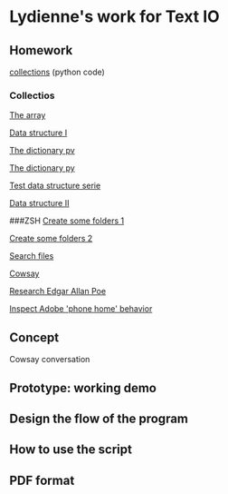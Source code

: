 # Lydienne's work for Text IO 

## Homework
[collections]() (python code)

### Collectios
[The array](lists.pv) 

[Data structure I](data_structure_muziek.pv)

[The dictionary pv](text-IO/Lydienne/slaapkamer/slaapkamer.pv) 

[The dictionary py](/Users/lydiennealbertoe/text-IO/Lydienne/slaapkamer/slaapkamer.py)

[Test data structure serie](data_structure_serie.pv) 

[Data structure II](data_structure_serie.pv) 


###ZSH
[Create some folders 1](homework_03_in_class.md) 

[Create some folders 2](homework_03_in_class2.md) 

[Search files](Months_and_Days.md) 

[Cowsay](cowsay.md) 

[Research Edgar Allan Poe](Poe.md) 

[Inspect Adobe 'phone home' behavior](phone_home.md) 

## Concept
Cowsay conversation

## Prototype: working demo

## Design the flow of the program

## How to use the script

## PDF format 
			
